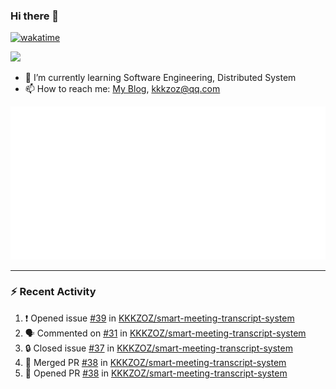 ### Hi there 👋

[![wakatime](https://wakatime.com/badge/user/3d3cd454-4851-419e-ab98-0f85a4d69dbf.svg)](https://wakatime.com/@3d3cd454-4851-419e-ab98-0f85a4d69dbf)

![](https://komarev.com/ghpvc/?username=kkkzoz&color=green)

- 🌱 I’m currently learning Software Engineering, Distributed System
- 📫 How to reach me: [My Blog](https://blog.kkkzoz.top/), <kkkzoz@qq.com>

![](https://raw.githubusercontent.com/kkkzoz/github-stats/actions_branch/generated_images/languages.svg)

---

### :zap: Recent Activity

<!--START_SECTION:activity-->
1. ❗ Opened issue [#39](https://github.com/KKKZOZ/smart-meeting-transcript-system/issues/39) in [KKKZOZ/smart-meeting-transcript-system](https://github.com/KKKZOZ/smart-meeting-transcript-system)
2. 🗣 Commented on [#31](https://github.com/KKKZOZ/smart-meeting-transcript-system/issues/31#issuecomment-2567841959) in [KKKZOZ/smart-meeting-transcript-system](https://github.com/KKKZOZ/smart-meeting-transcript-system)
3. 🔒 Closed issue [#37](https://github.com/KKKZOZ/smart-meeting-transcript-system/issues/37) in [KKKZOZ/smart-meeting-transcript-system](https://github.com/KKKZOZ/smart-meeting-transcript-system)
4. 🎉 Merged PR [#38](https://github.com/KKKZOZ/smart-meeting-transcript-system/pull/38) in [KKKZOZ/smart-meeting-transcript-system](https://github.com/KKKZOZ/smart-meeting-transcript-system)
5. 💪 Opened PR [#38](https://github.com/KKKZOZ/smart-meeting-transcript-system/pull/38) in [KKKZOZ/smart-meeting-transcript-system](https://github.com/KKKZOZ/smart-meeting-transcript-system)
<!--END_SECTION:activity-->

<!--
**KKKZOZ/KKKZOZ** is a ✨ _special_ ✨ repository because its `README.md` (this file) appears on your GitHub profile.

Here are some ideas to get you started:

- 🔭 I’m currently working on ...
- 🌱 I’m currently learning ...
- 👯 I’m looking to collaborate on ...
- 🤔 I’m looking for help with ...
- 💬 Ask me about ...
- 📫 How to reach me: ...
- 😄 Pronouns: ...
- ⚡ Fun fact: ...
-->
